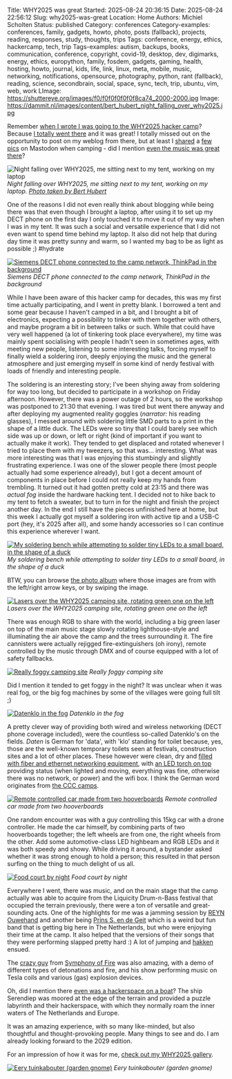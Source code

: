 Title: WHY2025 was great
Started: 2025-08-24 20:36:15
Date: 2025-08-24 22:56:12
Slug: why2025-was-great
Location: Home
Authors: Michiel Scholten
Status: published
Category: conferences
Category-examples: conferences, family, gadgets, howto, photo, posts (fallback), projects, reading, responses, study, thoughts, trips
Tags: conference, energy, ethics, hackercamp, tech, trip
Tags-examples: autism, backups, books, communication, conference, copyright, covid-19, desktop, dev, digimarks, energy, ethics, europython, family, fosdem, gadgets, gaming, health, hosting, howto, journal, kids, life, link, linux, meta, mobile, music, networking, notifications, opensource, photography, python, rant (fallback), reading, science, secondbrain, social, space, sync, tech, trip, ubuntu, vim, web, work
LImage: https://shuttereye.org/images/f0/f0f0f0f0f0f8ca74_2000-2000.jpg
Image: https://dammit.nl/images/content/bert_hubert_night_falling_over_why2025.jpg

Remember [when I wrote I was going to the WHY2025 hacker camp]({filename}../posts/why2025.md)? Because [I totally went there](https://shuttereye.org/goingout/why2025/) and it was great! I totally missed out on the opportunity to post on my weblog from there, but at least I [shared](https://mastodon.social/@diginaut/114989674567998382) a [few pics](https://mastodon.social/@diginaut/115001297734145732) on Mastodon when camping - did I mention [even the music was great there](https://mastodon.social/@diginaut/115010542850620035)?

![Night falling over WHY2025, me sitting next to my tent, working on my laptop](https://dammit.nl/images/content/bert_hubert_night_falling_over_why2025.jpg)
<em>Night falling over WHY2025, me sitting next to my tent, working on my laptop. [Photo taken by Bert Hubert](https://mastodon.social/@bert_hubert@eupolicy.social/114989143238986636)</em>

One of the reasons I did not even really think about blogging while being there was that even though I brought a laptop, after using it to set up my DECT phone on the first day I only touched it to move it out of my way when I was in my tent. It was such a social and versatile experience that I did not even want to spend time behind my laptop. It also did not help that during day time it was pretty sunny and warm, so I wanted my bag to be as light as possible ;) #hydrate

[![Siemens DECT phone connected to the camp network, ThinkPad in the background](https://shuttereye.org/images/49/49133333b0381906_2000-2000.jpg)](https://shuttereye.org/goingout/why2025/PXL_20250808_081931794.jpg/view/)
<em>Siemens DECT phone connected to the camp network, ThinkPad in the background</em>

While I have been aware of this hacker camp for decades, this was my first time actually participating, and I went in pretty blank. I borrowed a tent and some gear because I haven't camped in a bit, and I brought a bit of electronics, expecting a possibility to tinker with them together with others, and maybe program a bit in between talks or such. While that could have very well happened (a lot of tinkering took place everywhere), my time was mainly spent socialising with people I hadn't seen in sometimes ages, with meeting new people, listening to some interesting talks, forcing myself to finally wield a soldering iron, deeply enjoying the music and the general atmosphere and just emerging myself in some kind of nerdy festival with loads of friendly and interesting people.

The soldering is an interesting story; I've been shying away from soldering for way too long, but decided to participate in a workshop on Friday afternoon. However, there was a power outage of 2 hours, so the workshop was postponed to 21:30 that evening. I was tired but went there anyway and after deploying my augmented reality goggles (*narrator:* his reading glasses), I messed around with soldering little SMD parts to a print in the shape of a little duck. The LEDs were so tiny that I could barely see which side was up or down, or left or right (kind of important if you want to actually make it work). They tended to get displaced and rotated whenever I tried to place them with my tweezers, so that was... interesting. What was more interesting was that I was enjoying this stumbingly and slightly frustrating experience. I was one of the slower people there (most people actually had some experience already), but I got a decent amount of components in place before I could not really keep my hands from trembling. It turned out it had gotten pretty cold at 23:15 and there was *actual fog* inside the hardware hacking tent. I decided not to hike back to my tent to fetch a sweater, but to turn in for the night and finish the project another day. In the end I still have the pieces unfinished here at home, but this week I actually got myself a soldering iron with active tip and a USB-C port (hey, it's 2025 after all), and some handy accessories so I can continue this experience wherever I want.

[![My soldering bench while attempting to solder tiny LEDs to a small board, in the shape of a duck](https://shuttereye.org/images/e3/e3cdc58c86a4ccdc_2000-2000.jpg)](https://shuttereye.org/goingout/why2025/PXL_20250808_202241132.jpg/view/)
<em>My soldering bench while attempting to solder tiny LEDs to a small board, in the shape of a duck</em>

BTW, you can browse [the photo album](https://shuttereye.org/goingout/why2025/) where those images are from with the left/right arrow keys, or by swiping the image.

[![Lasers over the WHY2025 camping site, rotating green one on the left](https://shuttereye.org/images/f0/f0f0f0f0f0f8f094_2000-2000.jpg)](https://shuttereye.org/goingout/why2025/PXL_20250808_215036713.jpg/view/)
<em>Lasers over the WHY2025 camping site, rotating green one on the left</em>

There was enough RGB to share with the world, including a big green laser on top of the main music stage slowly rotating lighthouse-style and illuminating the air above the camp and the trees surrounding it. The fire cannisters were actually rejigged fire-extinguishers (oh irony), remote controlled by the music through DMX and of course equipped with a lot of safety fallbacks.

[![Really foggy camping site](https://shuttereye.org/images/fc/fcfcfcf8f0eceffe_2000-2000.jpg)](https://shuttereye.org/goingout/why2025/PXL_20250808_213450080.jpg/view/)
<em>Really foggy camping site</em>

Did I mention it tended to get foggy in the night? It was unclear when it was real fog, or the big fog machines by some of the villages were going full tilt ;)

[![Datenklo in the fog](https://shuttereye.org/images/f0/f0f078191a3e30f1_2000-2000.jpg)](https://shuttereye.org/goingout/why2025/PXL_20250809_213540673.jpg/view/)
<em>Datenklo in the fog</em>

A pretty clever way of providing both wired and wireless networking (DECT phone coverage included), were the countless so-called Datenklo's on the fields. *Daten* is German for 'data', with 'klo' standing for toilet because, yes, those are the well-known temporary toilets seen at festivals, construction sites and a lot of other places. These however were clean, dry and [filled with fiber and ethernet networking equipment](https://shuttereye.org/goingout/why2025/PXL_20250809_173800546.jpg/view/), with [an LED torch on top](https://shuttereye.org/goingout/why2025/PXL_20250809_174038822.jpg/view/) providing status (when lighted and moving, everything was fine, otherwise there was no network, or power) and the wifi box. I think the German word originates from [the CCC camps](https://en.wikipedia.org/wiki/Chaos_Communication_Camp).

[![Remote controlled car made from two hooverboards](https://shuttereye.org/images/5e/5e1e379bd5ccc9c4_2000-2000.jpg)](https://shuttereye.org/goingout/why2025/PXL_20250809_215702064.jpg/view/)
<em>Remote controlled car made from two hooverboards</em>

One random encounter was with a guy controlling this 15kg car with a drone controller. He made the car himself, by combining parts of two hooverboards together; the left wheels are from one, the right wheels from the other. Add some automotive-class LED highbeam and RGB LEDs and it was both speedy and showy. While driving it around, a bystander asked whether it was strong enough to hold a person; this resulted in that person surfing on the thing to much delight of us all.

[![Food court by night](https://shuttereye.org/images/f0/f0f0f4f6f6fcb886_2000-2000.jpg)](https://shuttereye.org/goingout/why2025/PXL_20250809_212808170.jpg/view/)
<em>Food court by night</em>

Everywhere I went, there was music, and on the main stage that the camp actually was able to acquire from the Liquicity Drum-n-Bass festival that occupied the terrain previously, there were a ton of versatile and great-sounding acts. One of the highlights for me was a jamming session by [REYN Ouwehand](https://shuttereye.org/goingout/why2025/PXL_20250810_133212714.jpg/view/) and another being [Prins S. en de Geit](https://shuttereye.org/goingout/why2025/PXL_20250810_200723070.jpg/view/) which is a weird but fun band that is getting big here in The Netherlands, but who were enjoying their time at the camp. It also helped that the versions of their songs that they were performing slapped pretty hard :) A lot of jumping and [hakken](https://en.wikipedia.org/wiki/Hakken) ensued.

The [crazy guy](https://shuttereye.org/goingout/why2025/PXL_20250809_205142264.jpg/view/) from [Symphony of Fire](https://shuttereye.org/goingout/why2025/PXL_20250810_205123765_crop.jpg/view/) was also amazing, with a demo of different types of detonations and fire, and his show performing music on Tesla coils and various (gas) explosion devices.

Oh, did I mention there [even was a hackerspace on a boat](https://shuttereye.org/goingout/why2025/PXL_20250809_153732120.MP.jpg/view/)? The ship Serendiep was moored at the edge of the terrain and provided a puzzle labyrinth and their hackerspace, with which they normally roam the inner waters of The Netherlands and Europe.

It was an amazing experience, with so many like-minded, but also thoughtful and thought-provoking people. Many things to see and do. I am already looking forward to the 2029 edition.

For an impression of how it was for me, [check out my WHY2025 gallery](https://shuttereye.org/goingout/why2025/).

[![Eery tuinkabouter (garden gnome)](https://shuttereye.org/images/64/6468eab0f4e1c094_2000-2000.jpg)](https://shuttereye.org/goingout/why2025/PXL_20250809_211908892.jpg/view/)
<em>Eery tuinkabouter (garden gnome)</em>
